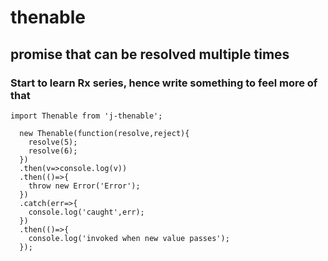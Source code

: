 # thenable
## promise that can be resolved multiple times
### Start to learn Rx series, hence write something to feel more of that
```
import Thenable from 'j-thenable';

  new Thenable(function(resolve,reject){
    resolve(5);
    resolve(6);
  })
  .then(v=>console.log(v))
  .then(()=>{
    throw new Error('Error');
  })
  .catch(err=>{
    console.log('caught',err);
  })
  .then(()=>{
    console.log('invoked when new value passes');
  });
```
